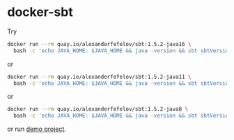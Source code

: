 # docker-sbt

Try

```bash
docker run --rm quay.io/alexanderfefelov/sbt:1.5.2-java16 \
  bash -c 'echo JAVA_HOME: $JAVA_HOME && java -version && sbt sbtVersion'
```

or

```bash
docker run --rm quay.io/alexanderfefelov/sbt:1.5.2-java11 \
  bash -c 'echo JAVA_HOME: $JAVA_HOME && java -version && sbt sbtVersion'
```

or

```bash
docker run --rm quay.io/alexanderfefelov/sbt:1.5.2-java8 \
  bash -c 'echo JAVA_HOME: $JAVA_HOME && java -version && sbt sbtVersion'
```

or run [demo project](demo).
